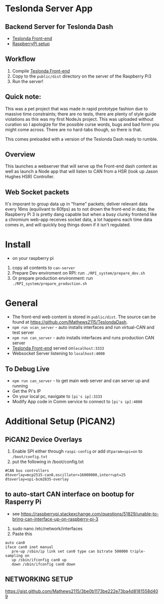 # Teslonda Server App
## Backend Server for Teslonda Dash
- [Teslonda Front-end](https://github.com/Mathews2115/TeslondaDash)
- [RaspberryPi setup](https://gist.github.com/Mathews2115/ed3dbd8623ee815a7bed363dbc7c73a6)

## Workflow
1. Compile [Teslonda Front-end](https://github.com/Mathews2115/TeslondaDash)
2. Copy to the `public/dist` directory on the server of the Raspberry Pi3
3. Run the server!

## Quick note:
This was a pet project that was made in rapid prototype fashion due to massive time constraints;  there are no tests, there are plenty of style guide violations as this was my first NodeJs project.  This was uploaded without curation so I apologize for the possible curse words, bugs and bad form you might come across.  There are no hard-tabs though, so there is that.

This comes preloaded with a version of the Teslonda Dash ready to rumble.

## Overview
This launches a webserver that will serve up the Front-end dash content as well as launch a Node app that will listen to CAN from a HSR (look up Jason Hughes HSR) Controller.

## Web Socket packets
It's imporant to group data up in "frame" packets;  deliver relevant data every 16ms (equilivant to 60fps) as to not drown the front-end in data; the Raspberry Pi 3 is pretty dang capable but when a busy clunky frontend like a chromium web-app receives socket data, a lot happens each time data comes in, and will quickly bog things down if it isn't regulated.   

# Install
* on your raspberry pi
1. copy all contents to `can-server` 
2. Prepare Dev enviroment on RPI: run `./RPI_system/prepare_dev.sh`
3. Or prepare production environment: run `./RPI_system/prepare_production.sh`

# General
* The front-end web content is stored in `public/dist`.  The source can be found at https://github.com/Mathews2115/TeslondaDash.
* `npm run vcan_server` - auto installs interfaces and run virtual-CAN and test server
* `npm run can_server` - auto installs interfaces and runs production CAN server
* [Teslonda Front-end](https://github.com/Mathews2115/TeslondaDash) served on`localhost:3333`
* Websocket Server listening to `localhost:4000`

## To Debug Live
* `npm run can_server` - to get main web server and can server up and running
* Get the Pi's IP
* On your local pc, navigate to `[pi's ip]:3333`
* Modify App code in Comm service to connect to `[pi's ip]:4000`

# Additional Setup (PiCAN2)
## PiCAN2 Device Overlays
1. Enable SPI either through `raspi-config` or add `dtparam=spi=on` to `/boot/config.txt`
2. put the following in /boot/config.txt
```
#CAN bus controllers
dtoverlay=mcp2515-can0,oscillator=16000000,interrupt=25
dtoverlay=spi-bcm2835-overlay
```

## to auto-start CAN interface on bootup for Rasperry Pi
* see  https://raspberrypi.stackexchange.com/questions/51829/unable-to-bring-can-interface-up-on-raspberry-pi-3
1. sudo nano /etc/network/interfaces
2. Paste this
```
auto can0
iface can0 inet manual
   pre-up /sbin/ip link set can0 type can bitrate 500000 triple-sampling on
   up /sbin/ifconfig can0 up
   down /sbin/ifconfig can0 down
```

## NETWORKING SETUP
https://gist.github.com/Mathews2115/3be0b1173be222e73ba4d8181558d409
